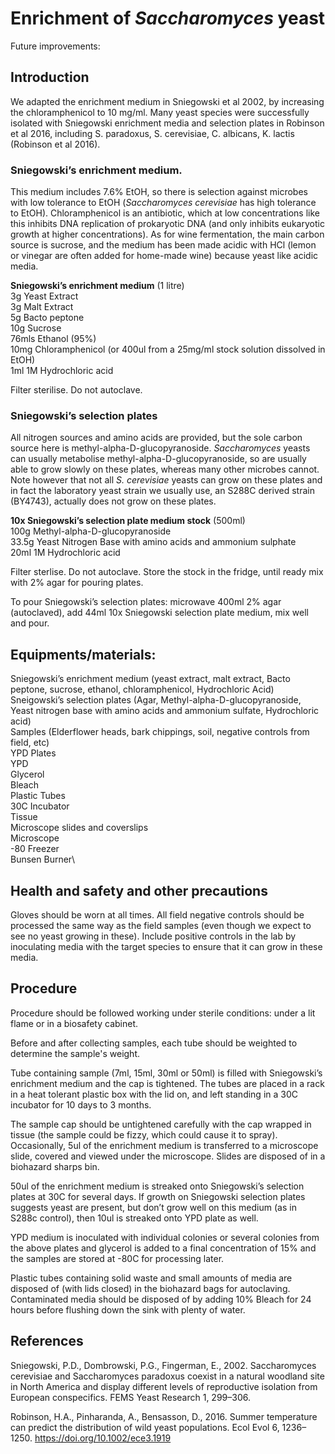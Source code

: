 # Enrichment of _Saccharomyces_ yeast

Future improvements: 

## Introduction

We adapted the enrichment medium in Sniegowski et al 2002, by increasing the chloramphenicol to 10 mg/ml. Many yeast species were successfully isolated with Sniegowski enrichment media and selection plates in Robinson et al 2016, including S. paradoxus, S. cerevisiae, C. albicans, K. lactis (Robinson et al 2016).  


### Sniegowski’s enrichment medium.
This medium includes 7.6% EtOH, so there is selection against microbes with low tolerance to EtOH (_Saccharomyces cerevisiae_ has high tolerance to EtOH). Chloramphenicol is an antibiotic, which at low concentrations like this inhibits DNA replication of prokaryotic DNA (and only inhibits eukaryotic growth at higher concentrations). As for wine fermentation, the main carbon source is sucrose, and the medium has been made acidic with HCl (lemon or vinegar are often added for home-made wine) because yeast like acidic media. 

**Sniegowski’s enrichment medium** (1 litre)\
3g Yeast Extract\
3g Malt Extract\
5g Bacto peptone\
10g Sucrose\
76mls Ethanol (95%)\
10mg Chloramphenicol (or 400ul from a 25mg/ml stock solution dissolved in EtOH)\
1ml 1M Hydrochloric acid

Filter sterilise. Do not autoclave.

### Sniegowski’s selection plates
All nitrogen sources and amino acids are provided, but the sole carbon source here is methyl-alpha-D-glucopyranoside. _Saccharomyces_ yeasts can usually metabolise methyl-alpha-D-glucopyranoside, so are usually able to grow slowly on these plates, whereas many other microbes cannot. Note however that not all _S. cerevisiae_ yeasts can grow on these plates and in fact the laboratory yeast strain we usually use, an S288C derived strain (BY4743), actually does not grow on these plates.

**10x Sniegowski’s selection plate medium stock** (500ml)\
100g Methyl-alpha-D-glucopyranoside\
33.5g Yeast Nitrogen Base with amino acids and ammonium sulphate\
20ml 1M Hydrochloric acid

Filter sterlise. Do not autoclave. Store the stock in the fridge, until ready mix with 2% agar for pouring plates.

To pour Sniegowski’s selection plates: microwave 400ml 2% agar (autoclaved), add 44ml 10x Sniegowski selection plate medium, mix well and pour.


## Equipments/materials:
Sniegowski’s enrichment medium (yeast extract, malt extract, Bacto peptone, sucrose, ethanol, chloramphenicol, Hydrochloric Acid)\
Sneigowski’s selection plates (Agar, Methyl-alpha-D-glucopyranoside, Yeast nitrogen base with amino acids and ammonium sulfate, Hydrochloric acid)\
Samples (Elderflower heads, bark chippings, soil, negative controls from field, etc)\
YPD Plates\
YPD\
Glycerol\
Bleach\
Plastic Tubes\
30C Incubator\
Tissue\
Microscope slides and coverslips\
Microscope\
-80 Freezer\
Bunsen Burner\

## Health and safety and other precautions
Gloves should be worn at all times. All field negative controls should be processed the same way as the field samples (even though we expect to see no yeast growing in these). Include positive controls in the lab by inoculating media with the target species to ensure that it can grow in these media.

## Procedure
Procedure should be followed working under sterile conditions: under a lit flame or in a biosafety cabinet. 

Before and after collecting samples, each tube should be weighted to determine the sample's weight. 

Tube containing sample (7ml, 15ml, 30ml or 50ml) is filled with Sniegowski’s enrichment medium and the cap is tightened. The tubes are placed in a rack in a heat tolerant plastic box with the lid on, and left standing in a 30C incubator for 10 days to 3 months.  

The sample cap should be untightened carefully with the cap wrapped in tissue (the sample could be fizzy, which could cause it to spray). Occasionally, 5ul of the enrichment medium is transferred to a microscope slide, covered and viewed under the microscope. Slides are disposed of in a biohazard sharps bin.

50ul of the enrichment medium is streaked onto Sniegowski’s selection plates at 30C for several days. If growth on Sniegowski selection plates suggests yeast are present, but don’t grow well on this medium (as in S288c control), then 10ul is streaked onto YPD plate as well.

YPD medium is inoculated with individual colonies or several colonies from the above plates and glycerol is added to a final concentration of 15% and the samples are stored at -80C for processing later.

Plastic tubes containing solid waste and small amounts of media are disposed of (with lids closed) in the biohazard bags for autoclaving. Contaminated media should be disposed of by adding 10% Bleach for 24 hours before flushing down the sink with plenty of water.

## References
Sniegowski, P.D., Dombrowski, P.G., Fingerman, E., 2002. Saccharomyces cerevisiae and Saccharomyces paradoxus coexist in a natural woodland site in North America and display different levels of reproductive isolation from European conspecifics. FEMS Yeast Research 1, 299–306.

Robinson, H.A., Pinharanda, A., Bensasson, D., 2016. Summer temperature can predict the distribution of wild yeast populations. Ecol Evol 6, 1236–1250. https://doi.org/10.1002/ece3.1919

